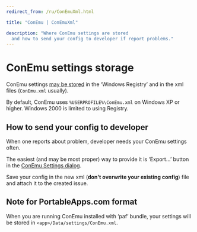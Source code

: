 ```yaml
---
redirect_from: /ru/ConEmuXml.html

title: "ConEmu | ConEmuXml"

description: "Where ConEmu settings are stored
  and how to send your config to developer if report problems."
---
```


# ConEmu settings storage

ConEmu settings [may be stored](Settings.html#Where_settings_are_stored)
in the ‘Windows Registry’ and in the xml files (`ConEmu.xml` usually).

By default, ConEmu uses `%USERPROFILE%\ConEmu.xml` on Windows XP or higher.
Windows 2000 is limited to using Registry.


<h2 id="send-to-developer"> How to send your config to developer </h2>

When one reports about problem, developer needs your ConEmu settings often.

The easiest (and may be most proper) way to provide it is ‘Export...’ button in the
[ConEmu Settings dialog](Settings.html#Settings_dialog).

Save your config in the new xml
(**don't overwrite your existing config**)
file and attach it to the created issue.


<h2 id="PortableApps-format"> Note for PortableApps.com format </h2>

When you are running ConEmu installed with ‘paf’ bundle, your settings will be stored
in `<app>/Data/settings/ConEmu.xml`.
